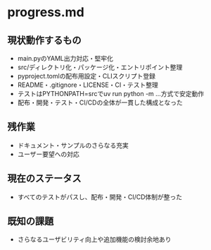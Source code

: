 # progress.md

## 現状動作するもの
- main.pyのYAML出力対応・堅牢化
- src/ディレクトリ化・パッケージ化・エントリポイント整理
- pyproject.tomlの配布用設定・CLIスクリプト登録
- README・.gitignore・LICENSE・CI・テスト整理
- テストはPYTHONPATH=srcでuv run python -m ...方式で安定動作
- 配布・開発・テスト・CI/CDの全体が一貫した構成となった

## 残作業
- ドキュメント・サンプルのさらなる充実
- ユーザー要望への対応

## 現在のステータス
- すべてのテストがパスし、配布・開発・CI/CD体制が整った

## 既知の課題
- さらなるユーザビリティ向上や追加機能の検討余地あり
